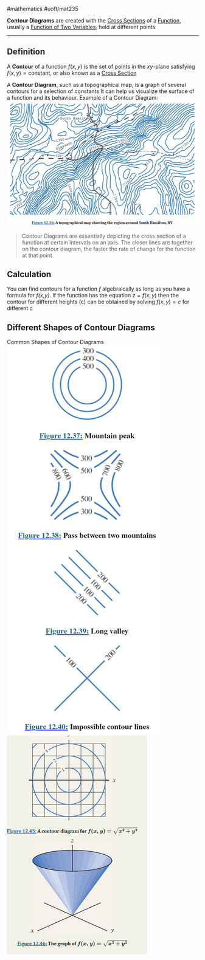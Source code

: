 #mathematics #uoft/mat235 

**Contour Diagrams** are created with the [Cross Sections](Cross%20Section.md) of a [Function](Function.md), usually a [Function of Two Variables](Function%20of%20Two%20Variables.md), held at different points

---
## Definition
A **Contour** of a function $f(x,y)$ is the set of points in the $xy$-plane satisfying $f(x,y)=\text{constant}$, or also known as a [Cross Section](Cross%20Section.md)

A **Contour Diagram**, such as a topographical map, is a graph of several contours for a selection of constants
It can help us visualize the surface of a function and its behaviour. 
	Example of a Contour Diagram:
	![Pasted image 20230919221020](../Images/Pasted%20image%2020230919221020.png)

> Contour Diagrams are essentially depicting the cross section of a function at certain intervals on an axis. The closer lines are together on the contour diagram, the faster the rate of change for the function at that point.

## Calculation
You can find contours for a function *f* algebraically as long as you have a formula for *f(x,y)*. If the function has the equation $z = f(x,y)$ then the contour for different heights (c) can be obtained by solving $f(x,y)=c$ for different c

## Different Shapes of Contour Diagrams

Common Shapes of Contour Diagrams![277](../attachments/Pasted%20image%2020240412135518.png)
	![Pasted image 20230919221716](../Images/Pasted%20image%2020230919221716.png)